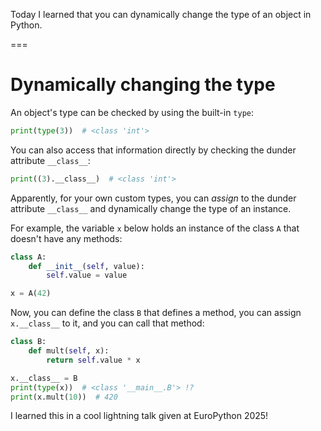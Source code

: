 Today I learned that you can dynamically change the type of an object in Python.

===


# Dynamically changing the type

An object's type can be checked by using the built-in `type`:

```py
print(type(3))  # <class 'int'>
```

You can also access that information directly by checking the dunder attribute `__class__`:

```py
print((3).__class__)  # <class 'int'>
```

Apparently, for your own custom types, you can _assign_ to the dunder attribute `__class__` and dynamically change the type of an instance.

For example, the variable `x` below holds an instance of the class `A` that doesn't have any methods:

```py
class A:
    def __init__(self, value):
        self.value = value

x = A(42)
```

Now, you can define the class `B` that defines a method, you can assign `x.__class__` to it, and you can call that method:

```py
class B:
    def mult(self, x):
        return self.value * x

x.__class__ = B
print(type(x))  # <class '__main__.B'> !?
print(x.mult(10))  # 420
```

I learned this in a cool lightning talk given at EuroPython 2025!
